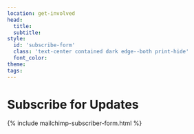 ```yaml
---
location: get-involved
head:
  title:
  subtitle:
style:
  id: 'subscribe-form'
  class: 'text-center contained dark edge--both print-hide'
  font_color:
theme:
tags:
---
```


<div class="text-center">
<h1 class="text-center">Subscribe for Updates</h1>
{% include mailchimp-subscriber-form.html %}
</div>
